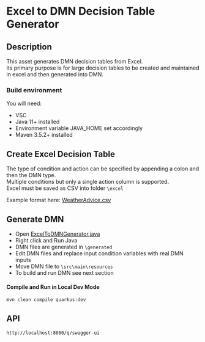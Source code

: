 #  Excel to DMN Decision Table Generator

## Description

This asset generates DMN decision tables from Excel.  
Its primary purpose is for large decision tables to be created and maintained in excel and then generated into DMN.  

### Build environment

You will need:

* VSC
* Java 11+ installed
* Environment variable JAVA_HOME set accordingly
* Maven 3.5.2+ installed

## Create Excel Decision Table

The type of condition and action can be specified by appending a colon and then the DMN type. <br>
Multiple conditions but only a single action column is supported. <br>
Excel must be saved as CSV into folder `\excel` <br>

Example format here:  [WeatherAdvice.csv](https://github.com/ncrowther/ExcelToDMN/blob/main/excel/WeatherAdvice.csv)


## Generate DMN

* Open [ExcelToDMNGenerator.java](https://github.com/ncrowther/ExcelToDMN/blob/main/src/main/java/com/ibm/generator/ExcelToDMNGenerator.java)
* Right click and Run Java
* DMN files are generated in `\generated`
* Edit DMN files and replace input condition variables with real DMN inputs
* Move DMN file to `\src\main\resources`
* To build and run DMN see next section

#### Compile and Run in Local Dev Mode

```sh
mvn clean compile quarkus:dev
```

## API

```sh
http://localhost:8080/q/swagger-ui
```

